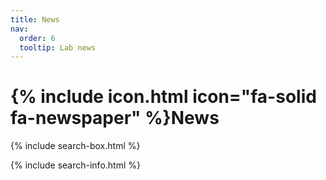 ```yaml
---
title: News
nav:
  order: 6
  tooltip: Lab news
---
```


# {% include icon.html icon="fa-solid fa-newspaper" %}News

{% include search-box.html %}

{% include search-info.html %}
